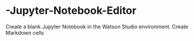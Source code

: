 # -Jupyter-Notebook-Editor
Create a blank Jupyter Notebook in the Watson Studio environment.  Create Markdown cells
